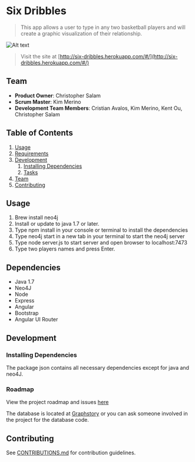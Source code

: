 # Six Dribbles
> This app allows a user to type in any two basketball players and will create a graphic visualization of their relationship.

![Alt text](https://github.com/dafabulousteach/sixdribbles/blob/master/screenShot.png)

> Visit the site at [http://six-dribbles.herokuapp.com/#/](http://six-dribbles.herokuapp.com/#/)

## Team

  - __Product Owner__: Christopher Salam
  - __Scrum Master__: Kim Merino
  - __Development Team Members__: Cristian Avalos, Kim Merino, Kent Ou, Christopher Salam

## Table of Contents

1. [Usage](#Usage)
2. [Requirements](#requirements)
3. [Development](#development)
    1. [Installing Dependencies](#installing-dependencies)
    2. [Tasks](#tasks)
4. [Team](#team)
5. [Contributing](#contributing)

## Usage

1. Brew install neo4j
2. Install or update to java 1.7 or later.
2. Type npm install in your console or terminal to install the dependencies
3. Type neo4j start in a new tab in your terminal to start the neo4j server
4. Type node server.js to start server and open browser to localhost:7473
5. Type two players names and press Enter.

## Dependencies

- Java 1.7
- Neo4J
- Node
- Express
- Angular
- Bootstrap
- Angular UI Router

## Development

### Installing Dependencies

The package json contains all necessary dependencies except for java and neo4J.

### Roadmap

View the project roadmap and issues [here](https://github.com/upstanding-biome/sixdegrees/issues)

The database is located at [Graphstory](https://neo-55cb99b18376e-364459c455.do-stories.graphstory.com:7473/browser/) or you can ask someone involved in the project for the database code.

## Contributing

See [CONTRIBUTIONS.md](/docs/CONTRIBUTIONS.md) for contribution guidelines.